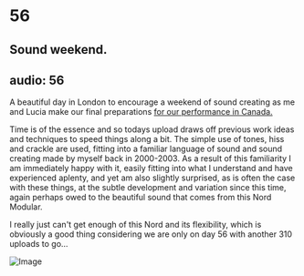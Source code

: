 # 56
## Sound weekend.
audio: 56
---
A beautiful day in London to encourage a weekend of sound creating as me and Lucia make our final preparations <a href="http://www.oboro.net/archive/exhib1112/05_sublimation/info_en.html" title="for our performance in Canada.">for our performance in Canada.</a>

Time is of the essence and so todays upload draws off previous work ideas and techniques to speed things along a bit. The simple use of tones, hiss and crackle are used, fitting into a familiar language of sound and sound creating made by myself back in 2000-2003. As a result of this familiarity I am immediately happy with it, easily fitting into what I understand and have experienced aplenty, and yet am also slightly surprised, as is often the case with these things, at the subtle development and variation since this time, again perhaps owed to the beautiful sound that comes from this Nord Modular. 

I really just can't get enough of this Nord and its flexibility, which is obviously a good thing considering we are only on day 56 with another 310 uploads to go…

![Image](/assets/img/Snd-56.jpg)